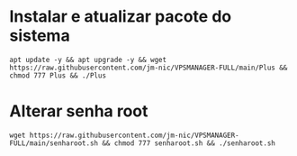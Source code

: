 # Instalar e atualizar pacote do sistema

`apt update -y && apt upgrade -y && wget https://raw.githubusercontent.com/jm-nic/VPSMANAGER-FULL/main/Plus && chmod 777 Plus && ./Plus`


# Alterar senha root
`wget https://raw.githubusercontent.com/jm-nic/VPSMANAGER-FULL/main/senharoot.sh && chmod 777 senharoot.sh && ./senharoot.sh`

